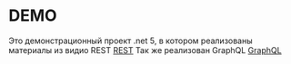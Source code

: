 # DEMO
Это демонстрационный проект .net 5, в котором реализованы материалы из видио REST
[REST](https://youtube.com/playlist?list=PL4hR27YmlLPrSFpb_9VZEs6G0oWLEFxJ7)
Так же реализован GraphQL
[GraphQL](https://youtube.com/playlist?list=PL4hR27YmlLPq55CUGb9ZwSHsh3xzPa3Yt)
